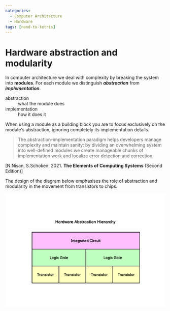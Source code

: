 ```yaml
---
categories:
  - Computer Architecture
  - Hardware
tags: [nand-to-tetris]
---
```


# Hardware abstraction and modularity

In computer architecture we deal with complexity by breaking the system into
**modules**. For each module we distinguish **_abstraction_** from
**_implementation_**.

<dl>
  <dt>abstraction</dt>
  <dd>what the module does</dd>
  <dt>implementation</dt>
  <dd>how it does it</dd>
</dl>

When using a module as a building block you are to focus exclusively on the
module's abstraction, ignoring completely its implementation details.

> The abstraction-implementation paradigm helps developers manage complexity and
> maintain sanity: by dividing an overwhelming system into well-defined modules
> we create manageable chunks of implementation work and localize error
> detection and correction.

[N.Nisan, S.Schoken. 2021. **The Elements of Computing Systems** (Second
Edition)]

The design of the diagram below emphasises the role of abstraction and
modularity in the movement from transistors to chips:

![](/_img/hardware-abstraction-hierarchy.png)
